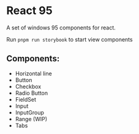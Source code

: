 # React 95

A set of windows 95 components for react.

Run `pnpm run storybook` to start view components

## Components:
- Horizontal line
- Button
- Checkbox
- Radio Button
- FieldSet
- Input
- InputGroup
- Range (WIP)
- Tabs

